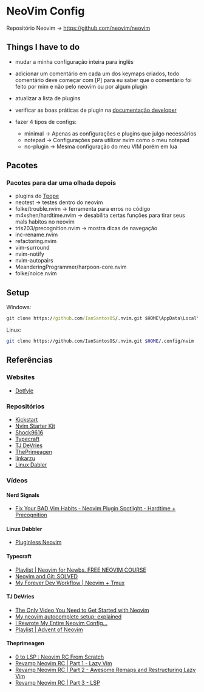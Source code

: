 # NeoVim Config

Repositório Neovim -> <https://github.com/neovim/neovim>

## Things I have to do

- mudar a minha configuração inteira para inglês
- adicionar um comentário em cada um dos keymaps criados, todo comentário deve
  começar com \[P\] para eu saber que o comentário foi feito por mim e não pelo
  neovim ou por algum plugin
- atualizar a lista de plugins
- verificar as boas práticas de plugin na [documentação developer](https://lazy.folke.io/developers)

- fazer 4 tipos de configs:
  - minimal -> Apenas as configurações e plugins que julgo necessários
  - notepad -> Configurações para utilizar nvim como o meu notepad
  - no-plugin -> Mesma configuração do meu VIM porém em lua

## Pacotes

### Pacotes para dar uma olhada depois

- plugins do [Tpope](https://github.com/tpope)
- neotest -> testes dentro do neovim
- folke/trouble.nvim -> ferramenta para erros no código
- m4xshen/hardtime.nvim -> desabilita certas funções para tirar seus mals habitos no neovim
- tris203/precognition.nvim -> mostra dicas de navegação
- inc-rename.nvim
- refactoring.nvim
- vim-surround
- nvim-notify
- nvim-autopairs
- MeanderingProgrammer/harpoon-core.nvim
- folke/noice.nvim

## Setup

Windows:

```cmd
git clone https://github.com/IanSantosOS/.nvim.git $HOME\AppData\Local\nvim
```

Linux:

```sh
git clone https://github.com/IanSantosOS/.nvim.git $HOME/.config/nvim
```

## Referências

### Websites

- [Dotfyle](https://dotfyle.com/)

### Repositórios

- [Kickstart](https://github.com/nvim-lua/kickstart.nvim)
- [Nvim Starter Kit](https://github.com/bcampolo/nvim-starter-kit)
- [Shock9616](https://github.com/Shock9616/nvim-config)
- [Typecraft](https://github.com/cpow/neovim-for-newbs)
- [TJ DeVries](https://github.com/tjdevries/config.nvim)
- [ThePrimeagen](https://github.com/ThePrimeagen/init.lua)
- [linkarzu](https://github.com/linkarzu/dotfiles-latest/tree/main/neovim/neobean)
- [Linux Dabler](https://gitlab.com/linuxdabbler/dotfiles/-/blob/main/.config/nvim/init.lua)

### Vídeos

#### Nerd Signals

- [Fix Your BAD Vim Habits - Neovim Plugin Spotlight - Hardtime + Precognition](https://www.youtube.com/watch?v=7hQZhHve4HI)

#### Linux Dabbler

- [Pluginless Neovim](https://www.youtube.com/watch?v=I5kT2c2XX38)

#### Typecraft

- [Playlist | Neovim for Newbs. FREE NEOVIM COURSE](https://www.youtube.com/playlist?list=PLsz00TDipIffreIaUNk64KxTIkQaGguqn)
- [Neovim and Git: SOLVED](https://www.youtube.com/watch?v=zOQMwWqdp9w)
- [My Forever Dev Workflow | Neovim + Tmux](https://www.youtube.com/watch?v=_YaI2vDbk0o)

#### TJ DeVries

- [The Only Video You Need to Get Started with Neovim](https://www.youtube.com/watch?v=m8C0Cq9Uv9o)
- [My neovim autocomplete setup: explained](https://www.youtube.com/watch?v=22mrSjknDHI)
- [I Rewrote My Entire Neovim Config...](https://www.youtube.com/watch?v=kJVqxFnhIuw)
- [Playlist | Advent of Neovim](https://www.youtube.com/playlist?list=PLep05UYkc6wTyBe7kPjQFWVXTlhKeQejM)

#### Theprimeagen

- [0 to LSP : Neovim RC From Scratch](https://www.youtube.com/watch?v=w7i4amO_zaE)
- [Revamp Neovim RC | Part 1 - Lazy Vim](https://www.youtube.com/watch?v=ZWWxwwUsPNw)
- [Revamp Neovim RC | Part 2 - Awesome Remaps and Restructuring Lazy Vim](https://www.youtube.com/watch?v=c0Xmd4PGino)
- [Revamp Neovim RC | Part 3 - LSP](https://www.youtube.com/watch?v=MuUrCcvE-Yw)
